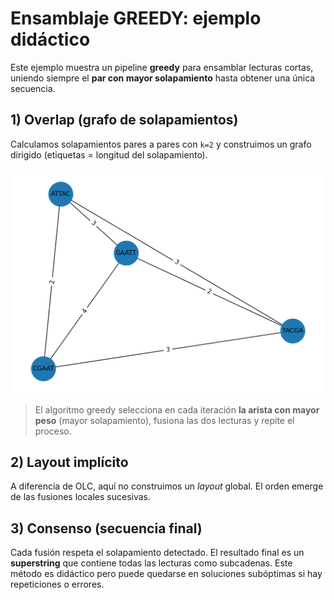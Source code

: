 # Ensamblaje GREEDY: ejemplo didáctico

Este ejemplo muestra un pipeline **greedy** para ensamblar lecturas cortas, uniendo
siempre el **par con mayor solapamiento** hasta obtener una única secuencia.

## 1) Overlap (grafo de solapamientos)
Calculamos solapamientos pares a pares con `k=2` y construimos un grafo dirigido
(etiquetas = longitud del solapamiento).

![Grafo de solapamientos](greedy_overlap_graph.png)

> El algoritmo greedy selecciona en cada iteración **la arista con mayor peso**
> (mayor solapamiento), fusiona las dos lecturas y repite el proceso.

## 2) Layout implícito
A diferencia de OLC, aquí no construimos un *layout* global.
El orden emerge de las fusiones locales sucesivas.

## 3) Consenso (secuencia final)
Cada fusión respeta el solapamiento detectado. El resultado final es un
**superstring** que contiene todas las lecturas como subcadenas.
Este método es didáctico pero puede quedarse en soluciones subóptimas si hay
repeticiones o errores.

